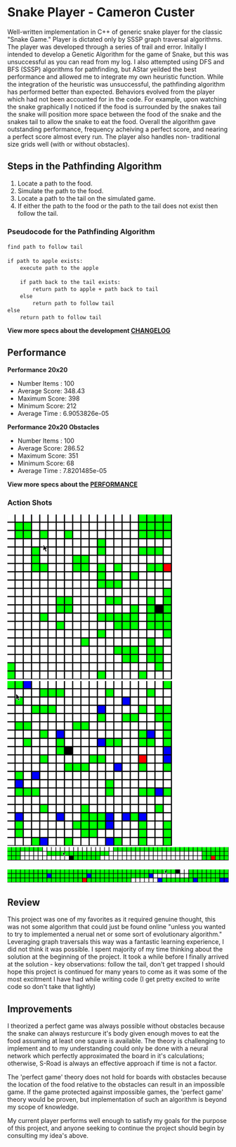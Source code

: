 # Snake Player - Cameron Custer #
Well-written implementation in C++ of generic snake player for the classic "Snake
Game." Player is dictated only by SSSP graph traversal algorithms. The player was
developed through a series of trail and error. Initally I intended to develop a
Genetic Algorithm for the game of Snake, but this was unsuccessful as you can
read from my log. I also attempted using DFS and BFS (SSSP) algorithms for
pathfinding, but AStar yeilded the best performance and allowed me to integrate
my own heuristic function. While the integration of the heuristic was
unsuccessful, the pathfinding algorithm has performed better than expected.
Behaviors evolved from the player which had not been accounted for in the code.
For example, upon watching the snake graphically I noticed if the food is
surrounded by the snakes tail the snake will position more space between the
food of the snake and the snakes tail to allow the snake to eat the food.
Overall the algorithm gave outstanding performance, frequency acheiving a perfect
score, and nearing a perfect score almost every run. The player also handles non-
traditional size grids well (with or without obstacles).

## Steps in the Pathfinding Algorithm ##
1. Locate a path to the food.
2. Simulate the path to the food.
3. Locate a path to the tail on the simulated game.
4. If either the path to the food or the path to the tail does not exist then
    follow the tail.
### Pseudocode for the Pathfinding Algorithm ###
```
find path to follow tail

if path to apple exists:
    execute path to the apple

    if path back to the tail exists:
        return path to apple + path back to tail
    else
        return path to follow tail
else
    return path to follow tail
```

**View more specs about the development [CHANGELOG](Log)**

## Performance ##
**Performance 20x20**
- Number Items : 100
- Average Score: 348.43
- Maximum Score: 398
- Minimum Score: 212
- Average Time : 6.9053826e-05

**Performance 20x20 Obstacles**
- Number Items : 100
- Average Score: 286.52
- Maximum Score: 351
- Minimum Score: 68
- Average Time : 7.8201485e-05

**View more specs about the [PERFORMANCE](PERFORMANCE.md)**

### Action Shots ###
![Gif of snake player execution on 20x20 board](snake20x20.gif)
&nbsp; &nbsp; &nbsp; &nbsp; &nbsp; &nbsp; &nbsp; &nbsp; &nbsp; &nbsp;
![Gif of snake player with obstacles execution on 20x20 board](snakeObstacles20x20.gif)
&nbsp; &nbsp; &nbsp; &nbsp; &nbsp; &nbsp; &nbsp; &nbsp; &nbsp; &nbsp;
![Gif of snake player execution on 3x50 board](snake03x50.gif)
&nbsp; &nbsp; &nbsp; &nbsp; &nbsp; &nbsp; &nbsp; &nbsp; &nbsp; &nbsp;
![Gif of snake player with obstacles execution on 20x20 board](snakeObstacles03x50.gif)

## Review ##
This project was one of my favorites as it required genuine thought, this
was not some algorithm that could just be found online "unless you wanted
to try to implemented a nerual net or some sort of evolutionary algorithm."
Leveraging graph traversals this way was a fantastic learning experience,
I did not think it was possible. I spent majority of my time thinking about
the solution at the beginning of the project. It took a while before I
finally arrived at the solution -
key observations: follow the tail, don't get trapped
I should hope this project is continued for many years to come as it was
some of the most excitment I have had while writing code (I get pretty
excited to write code so don't take that lightly)

## Improvements ##
I theorized a perfect game was always possible without obstacles because the
snake can always resturcure it's body given enough moves to eat the food assuming
at least one square is available. The theory is challenging to implement and to
my understanding could only be done with a neural network which perfectly
approximated the board in it's calculations; otherwise, S-Road is always an
effective approach if time is not a factor.

The 'perfect game' theory does not hold for boards with obstacles because the
location of the food relative to the obstacles can result in an impossible game.
If the game protected against impossible games, the 'perfect game' theory would
be proven, but implementation of such an algorithm is beyond my scope of
knowledge.

My current player performs well enough to satisfy my goals for the purpose of
this project, and anyone seeking to continue the project should begin by
consulting my idea's above.

